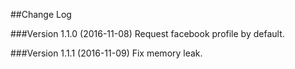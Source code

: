 ##Change Log

###Version 1.1.0 (2016-11-08)
Request facebook profile by default.

###Version 1.1.1 (2016-11-09)
Fix memory leak.
